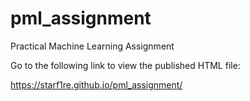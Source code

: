 # pml_assignment
Practical Machine Learning Assignment

Go to the following link to view the published HTML file:

https://starf1re.github.io/pml_assignment/
